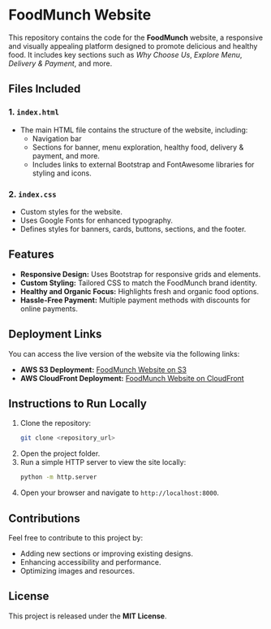 # FoodMunch Website

This repository contains the code for the **FoodMunch** website, a responsive and visually appealing platform designed to promote delicious and healthy food. It includes key sections such as *Why Choose Us*, *Explore Menu*, *Delivery & Payment*, and more.

## Files Included

### 1. `index.html`
- The main HTML file contains the structure of the website, including:
  - Navigation bar
  - Sections for banner, menu exploration, healthy food, delivery & payment, and more.
  - Includes links to external Bootstrap and FontAwesome libraries for styling and icons.

### 2. `index.css`
- Custom styles for the website.
- Uses Google Fonts for enhanced typography.
- Defines styles for banners, cards, buttons, sections, and the footer.

## Features
- **Responsive Design:** Uses Bootstrap for responsive grids and elements.
- **Custom Styling:** Tailored CSS to match the FoodMunch brand identity.
- **Healthy and Organic Focus:** Highlights fresh and organic food options.
- **Hassle-Free Payment:** Multiple payment methods with discounts for online payments.

## Deployment Links
You can access the live version of the website via the following links:
- **AWS S3 Deployment:** [FoodMunch Website on S3](http://aws-workshop-kokatam.s3-website.ap-south-1.amazonaws.com)
- **AWS CloudFront Deployment:** [FoodMunch Website on CloudFront](https://d390n9tg76nu60.cloudfront.net)

## Instructions to Run Locally
1. Clone the repository:
   ```bash
   git clone <repository_url>
   ```
2. Open the project folder.
3. Run a simple HTTP server to view the site locally:
   ```bash
   python -m http.server
   ```
4. Open your browser and navigate to `http://localhost:8000`.

## Contributions
Feel free to contribute to this project by:
- Adding new sections or improving existing designs.
- Enhancing accessibility and performance.
- Optimizing images and resources.

## License
This project is released under the **MIT License**.
